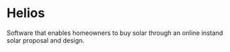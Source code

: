 # Helios 

Software that enables homeowners to buy solar through an online instand solar proposal and design. 
